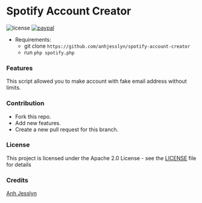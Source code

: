 # Spotify Account Creator
![license](https://img.shields.io/github/license/anhjesslyn/spotify-account-creator?color=purple&logo=apache)
[![paypal](https://www.paypalobjects.com/en_US/i/btn/btn_donateCC_LG.gif)](https://www.paypal.me/sryjesslyn)

- Requirements:<br>
  - git clone `https://github.com/anhjesslyn/spotify-account-creator`
  - run `php spotify.php`
 
### Features
This script allowed you to make account with fake email address without limits.

### Contribution
- Fork this repo.
- Add new features.
- Create a new pull request for this branch.

### License
This project is licensed under the Apache 2.0 License - see the [LICENSE](LICENSE) file for details

### Credits
[Anh Jesslyn](https://github.com/anhjesslyn)
